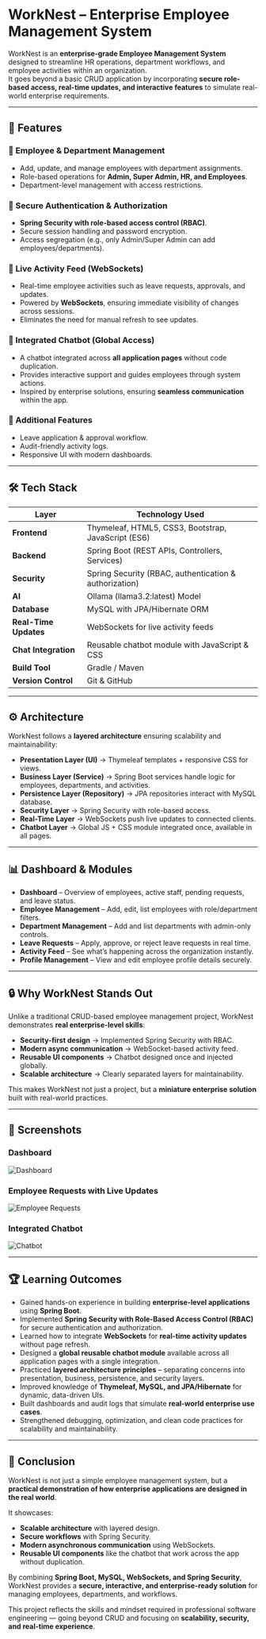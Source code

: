 # WorkNest – Enterprise Employee Management System

WorkNest is an **enterprise-grade Employee Management System** designed to streamline HR operations, department workflows, and employee activities within an organization.  
It goes beyond a basic CRUD application by incorporating **secure role-based access, real-time updates, and interactive features** to simulate real-world enterprise requirements.

---

## 🚀 Features

### 🔹 Employee & Department Management
- Add, update, and manage employees with department assignments.
- Role-based operations for **Admin, Super Admin, HR, and Employees**.
- Department-level management with access restrictions.

### 🔹 Secure Authentication & Authorization
- **Spring Security with role-based access control (RBAC)**.
- Secure session handling and password encryption.
- Access segregation (e.g., only Admin/Super Admin can add employees/departments).

### 🔹 Live Activity Feed (WebSockets)
- Real-time employee activities such as leave requests, approvals, and updates.
- Powered by **WebSockets**, ensuring immediate visibility of changes across sessions.
- Eliminates the need for manual refresh to see updates.

### 🔹 Integrated Chatbot (Global Access)
- A chatbot integrated across **all application pages** without code duplication.
- Provides interactive support and guides employees through system actions.
- Inspired by enterprise solutions, ensuring **seamless communication** within the app.

### 🔹 Additional Features
- Leave application & approval workflow.
- Audit-friendly activity logs.
- Responsive UI with modern dashboards.

---

## 🛠️ Tech Stack

| Layer               | Technology Used |
|----------------------|-----------------|
| **Frontend**        | Thymeleaf, HTML5, CSS3, Bootstrap, JavaScript (ES6) |
| **Backend**         | Spring Boot (REST APIs, Controllers, Services) |
| **Security**        | Spring Security (RBAC, authentication & authorization) |
| **AI**              | Ollama (llama3.2:latest) Model |
| **Database**        | MySQL with JPA/Hibernate ORM |
| **Real-Time Updates** | WebSockets for live activity feeds |
| **Chat Integration** | Reusable chatbot module with JavaScript & CSS |
| **Build Tool**      | Gradle / Maven |
| **Version Control** | Git & GitHub |

---

## ⚙️ Architecture

WorkNest follows a **layered architecture** ensuring scalability and maintainability:

- **Presentation Layer (UI)** → Thymeleaf templates + responsive CSS for views.  
- **Business Layer (Service)** → Spring Boot services handle logic for employees, departments, and activities.  
- **Persistence Layer (Repository)** → JPA repositories interact with MySQL database.  
- **Security Layer** → Spring Security with role-based access.  
- **Real-Time Layer** → WebSockets push live updates to connected clients.  
- **Chatbot Layer** → Global JS + CSS module integrated once, available in all pages.  

---

## 📊 Dashboard & Modules

- **Dashboard** – Overview of employees, active staff, pending requests, and leave status.  
- **Employee Management** – Add, edit, list employees with role/department filters.  
- **Department Management** – Add and list departments with admin-only controls.  
- **Leave Requests** – Apply, approve, or reject leave requests in real time.  
- **Activity Feed** – See what’s happening across the organization instantly.  
- **Profile Management** – View and edit employee profile details securely.  

---

## 🔒 Why WorkNest Stands Out

Unlike a traditional CRUD-based employee management project, WorkNest demonstrates **real enterprise-level skills**:

- **Security-first design** → Implemented Spring Security with RBAC.  
- **Modern async communication** → WebSocket-based activity feed.  
- **Reusable UI components** → Chatbot designed once and injected globally.  
- **Scalable architecture** → Clearly separated layers for maintainability.  

This makes WorkNest not just a project, but a **miniature enterprise solution** built with real-world practices.

---

## 📸 Screenshots

### Dashboard  
![Dashboard](screenshots/dashboard.png)

### Employee Requests with Live Updates  
![Employee Requests](screenshots/employee-requests.png)

### Integrated Chatbot  
![Chatbot](screenshots/chatbot.png)

---

## 🏆 Learning Outcomes

- Gained hands-on experience in building **enterprise-level applications** using **Spring Boot**.  
- Implemented **Spring Security with Role-Based Access Control (RBAC)** for secure authentication and authorization.  
- Learned how to integrate **WebSockets** for **real-time activity updates** without page refresh.  
- Designed a **global reusable chatbot module** available across all application pages with a single integration.  
- Practiced **layered architecture principles** – separating concerns into presentation, business, persistence, and security layers.  
- Improved knowledge of **Thymeleaf, MySQL, and JPA/Hibernate** for dynamic, data-driven UIs.  
- Built dashboards and audit logs that simulate **real-world enterprise use cases**.  
- Strengthened debugging, optimization, and clean code practices for scalability and maintainability.  

---

## 📌 Conclusion

WorkNest is not just a simple employee management system, but a **practical demonstration of how enterprise applications are designed in the real world**.  

It showcases:  
- **Scalable architecture** with layered design.  
- **Secure workflows** with Spring Security.  
- **Modern asynchronous communication** using WebSockets.  
- **Reusable UI components** like the chatbot that work across the app without duplication.  

By combining **Spring Boot, MySQL, WebSockets, and Spring Security**, WorkNest provides a **secure, interactive, and enterprise-ready solution** for managing employees, departments, and workflows.  

This project reflects the skills and mindset required in professional software engineering — going beyond CRUD and focusing on **scalability, security, and real-time experience**.  
